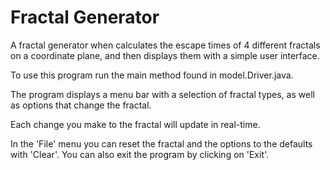 # Fractal Generator
A fractal generator when calculates the escape times of 4 different fractals on a coordinate plane, and then displays them with a simple user interface.

To use this program run the main method found in model.Driver.java.

The program displays a menu bar with a selection of fractal types, as well as options that change the fractal.

Each change you make to the fractal will update in real-time.

In the 'File' menu you can reset the fractal and the options to the defaults with 'Clear'.
You can also exit the program by clicking on 'Exit'.
